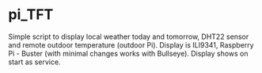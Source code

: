 # pi_TFT

Simple script to display local weather today and tomorrow, DHT22 sensor and remote outdoor temperature (outdoor Pi). Display is ILI9341, Raspberry Pi - Buster (with minimal changes works with Bullseye).
Display shows on start as service.
